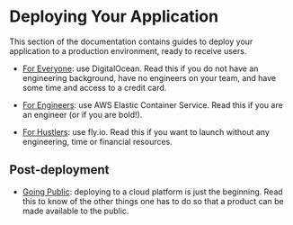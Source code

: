 # Deploying Your Application

This section of the documentation contains guides to deploy your 
application to a production environment, ready to receive users.

- [For Everyone](./for-everyone.md): use DigitalOcean. Read this
  if you do not have an engineering background, have no engineers 
  on your team, and have some time and access to a credit card.

- [For Engineers](./for-engineers.md): use AWS Elastic Container
  Service. Read this if you are an engineer (or if you are bold!).

- [For Hustlers](./for-hustlers.md): use fly.io. Read this if you want to 
  launch without any engineering, time or financial resources.

## Post-deployment

- [Going Public](./going-public.md): deploying to a cloud platform is 
  just the beginning. Read this to know of the other things one has to 
  do so that a product can be made available to the public.
